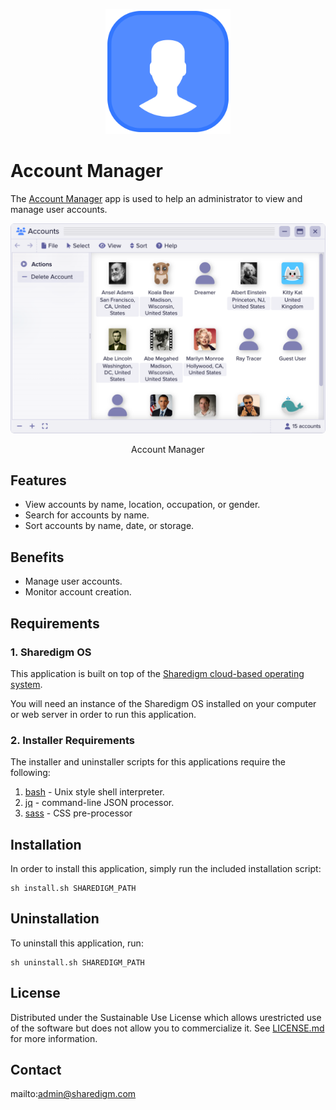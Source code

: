 <p align="center" style="text-align:center">
	<img src="images/icons/logo.svg" width="200">
</p>

# Account Manager

The [Account Manager](https://www.sharedigm.com/#apps/account-manager) app is used to help an administrator to view and manage user accounts.

<p align="center" style="text-align:center">
	<img src="images/info/account-manager.png" width="720" style="border-radius:6px" />
	<div align="center">Account Manager</div>
</p>

## Features

- View accounts by name, location, occupation, or gender.
- Search for accounts by name.
- Sort accounts by name, date, or storage.

## Benefits

- Manage user accounts.
- Monitor account creation.

## Requirements

### 1. Sharedigm OS

This application is built on top of the [Sharedigm cloud-based operating system](https://github.com/Sharedigm/SharedigmOS).

You will need an instance of the Sharedigm OS installed on your computer or web server in order to run this application.

### 2. Installer Requirements

The installer and uninstaller scripts for this applications require the following:

1. [bash](https://en.wikipedia.org/wiki/Bash_(Unix_shell)) - Unix style shell interpreter. 
2. [jq](https://jqlang.github.io/jq/) - command-line JSON processor. 
2. [sass](https://sass-lang.com) - CSS pre-processor

## Installation

In order to install this application, simply run the included installation script:

```
sh install.sh SHAREDIGM_PATH
```

## Uninstallation

To uninstall this application, run:

```
sh uninstall.sh SHAREDIGM_PATH
```

<!-- LICENSE -->
## License

Distributed under the Sustainable Use License which allows urestricted use of the software but does not allow you to commercialize it. See [LICENSE.md](LICENSE.md) for more information.

<!-- CONTACT -->
## Contact

mailto:admin@sharedigm.com